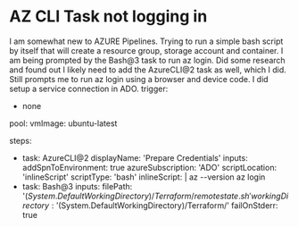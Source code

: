 
# AZ CLI Task not logging in

I am somewhat new to AZURE Pipelines. Trying to run a simple bash script by itself that will create a resource group, storage account and container. I am being prompted by the Bash@3 task to run az login. Did some research and found out I likely need to add the AzureCLI@2 task as well, which I did. Still prompts me to run az login using a browser and device code. I did setup a service connection in ADO.
trigger:
- none

pool:
  vmImage: ubuntu-latest

steps:

- task: AzureCLI@2
  displayName: 'Prepare Credentials'
  inputs:
      addSpnToEnvironment: true
      azureSubscription: 'ADO'
      scriptLocation: 'inlineScript'
      scriptType: 'bash'
      inlineScript: |
        az --version
        az login
- task: Bash@3
  inputs:
    filePath: '$(System.DefaultWorkingDirectory)/Terraform/remotestate.sh'
    workingDirectory: '$(System.DefaultWorkingDirectory)/Terraform/'
    failOnStderr: true


        